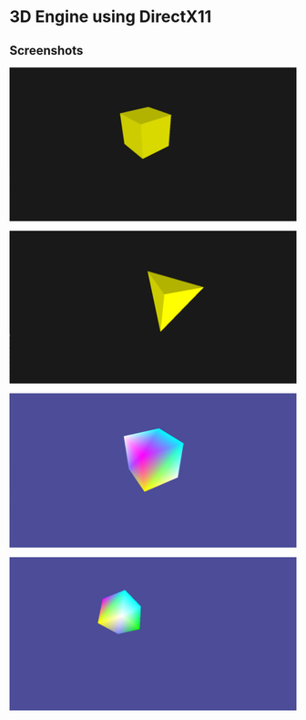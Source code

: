 # 3D Engine using DirectX11

## Screenshots

![1](https://raw.githubusercontent.com/dan1rock/3D-Engine-DirectX11-/main/Images/3.png)

![2](https://raw.githubusercontent.com/dan1rock/3D-Engine-DirectX11-/main/Images/4.png)

![3](https://raw.githubusercontent.com/dan1rock/3D-Engine-DirectX11-/main/Images/1.png)

![4](https://raw.githubusercontent.com/dan1rock/3D-Engine-DirectX11-/main/Images/2.png)

